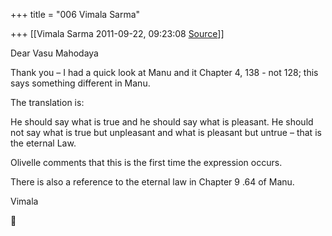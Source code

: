 +++
title = "006 Vimala Sarma"

+++
[[Vimala Sarma	2011-09-22, 09:23:08 [Source](https://groups.google.com/g/samskrita/c/4iauhWc1SZE)]]



Dear Vasu Mahodaya

Thank you – I had a quick look at Manu and it Chapter 4, 138 - not 128; this says something different in Manu.

The translation is:

He should say what is true and he should say what is pleasant. He should not say what is true but unpleasant and what is pleasant but untrue – that is the eternal Law.

Olivelle comments that this is the first time the expression occurs.

There is also a reference to the eternal law in Chapter 9 .64 of Manu.

Vimala




